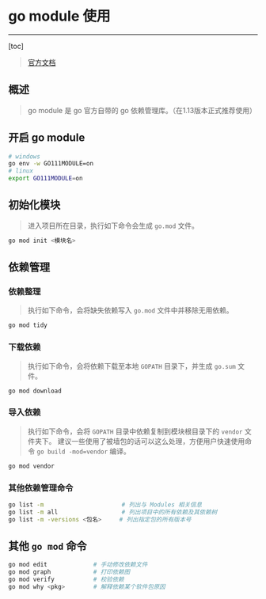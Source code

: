 # go module 使用

---

[toc]

> [官方文档](https://github.com/golang/go/wiki/Modules)

## 概述

> go module 是 go 官方自带的 go 依赖管理库。（在1.13版本正式推荐使用）

## 开启 go module

```bash
# windows
go env -w GO111MODULE=on
# linux
export GO111MODULE=on
```

## 初始化模块

> 进入项目所在目录，执行如下命令会生成 `go.mod` 文件。

```bash
go mod init <模块名>
```

## 依赖管理

### 依赖整理

> 执行如下命令，会将缺失依赖写入 `go.mod` 文件中并移除无用依赖。

```bash
go mod tidy
```

### 下载依赖

> 执行如下命令，会将依赖下载至本地 `GOPATH` 目录下，并生成 `go.sum` 文件。

```bash
go mod download
```

### 导入依赖

> 执行如下命令，会将 `GOPATH` 目录中依赖复制到模块根目录下的 `vendor` 文件夹下。
> 建议一些使用了被墙包的话可以这么处理，方便用户快速使用命令 `go build -mod=vendor` 编译。

```bash
go mod vendor
```

### 其他依赖管理命令

```bash
go list -m                      # 列出与 Modules 相关信息
go list -m all                  # 列出项目中的所有依赖及其依赖树
go list -m -versions <包名>     # 列出指定包的所有版本号
```

## 其他 `go mod` 命令

```bash
go mod edit             # 手动修改依赖文件
go mod graph            # 打印依赖图
go mod verify           # 校验依赖
go mod why <pkg>        # 解释依赖某个软件包原因
```
